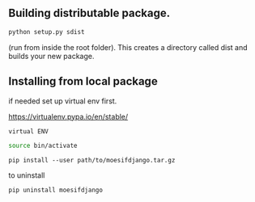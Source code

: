 
## Building distributable package.

 ```bash
 python setup.py sdist

 ```
 (run from inside the root folder).
 This creates a directory called dist and builds your new package.

## Installing from local package

if needed set up virtual env first.

https://virtualenv.pypa.io/en/stable/

```bash
virtual ENV
```

```bash
source bin/activate
```

```
pip install --user path/to/moesifdjango.tar.gz

```

to uninstall

```
pip uninstall moesifdjango
```
